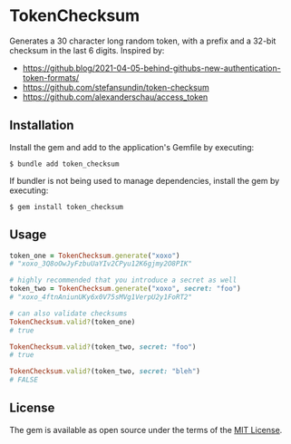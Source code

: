 # TokenChecksum

Generates a 30 character long random token, with a prefix and a 32-bit checksum in the last 6 digits. Inspired by:

* https://github.blog/2021-04-05-behind-githubs-new-authentication-token-formats/
* https://github.com/stefansundin/token-checksum
* https://github.com/alexanderschau/access_token


## Installation

Install the gem and add to the application's Gemfile by executing:

    $ bundle add token_checksum

If bundler is not being used to manage dependencies, install the gem by executing:

    $ gem install token_checksum

## Usage

```ruby
token_one = TokenChecksum.generate("xoxo")
# "xoxo_3Q8oOwJyFzbuUaYIv2CPyu12K6gjmy2O8PIK"

# highly recommended that you introduce a secret as well
token_two = TokenChecksum.generate("xoxo", secret: "foo")
# "xoxo_4ftnAniunUKy6x0V75sMVg1VerpU2y1FoRT2"

# can also validate checksums
TokenChecksum.valid?(token_one)
# true

TokenChecksum.valid?(token_two, secret: "foo")
# true

TokenChecksum.valid?(token_two, secret: "bleh")
# FALSE
```

## License

The gem is available as open source under the terms of the [MIT License](https://opensource.org/licenses/MIT).
